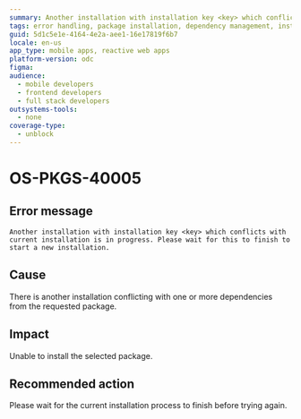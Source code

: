 ```yaml
---
summary: Another installation with installation key <key> which conflicts with current installation is in progress. Please wait for this to finish to start a new installation.
tags: error handling, package installation, dependency management, installation conflicts, software configuration
guid: 5d1c5e1e-4164-4e2a-aee1-16e17819f6b7
locale: en-us
app_type: mobile apps, reactive web apps
platform-version: odc
figma:
audience:
  - mobile developers
  - frontend developers
  - full stack developers
outsystems-tools:
  - none
coverage-type:
  - unblock
---
```


# OS-PKGS-40005

## Error message

`Another installation with installation key <key> which conflicts with current installation is in progress. Please wait for this to finish to start a new installation.`

## Cause

There is another installation conflicting with one or more dependencies from the requested package.

## Impact

Unable to install the selected package.

## Recommended action

Please wait for the current installation process to finish before trying again.
